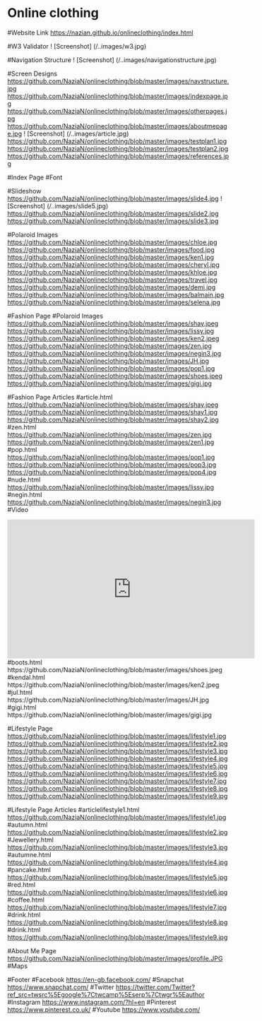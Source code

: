 # Online clothing 

#Website Link
https://nazian.github.io/onlineclothing/index.html

#W3 Validator
! [Screenshot] (/..images/w3.jpg)

#Navigation Structure 
! [Screenshot] (/..images/navigationstructure.jpg)

#Screen Designs 
https://github.com/NaziaN/onlineclothing/blob/master/images/navstructure.jpg
https://github.com/NaziaN/onlineclothing/blob/master/images/indexpage.jpg
https://github.com/NaziaN/onlineclothing/blob/master/images/otherpages.jpg
https://github.com/NaziaN/onlineclothing/blob/master/images/aboutmepage.jpg
! [Screenshot] (/..images/article.jpg)
https://github.com/NaziaN/onlineclothing/blob/master/images/testplan1.jpg
https://github.com/NaziaN/onlineclothing/blob/master/images/testplan2.jpg
https://github.com/NaziaN/onlineclothing/blob/master/images/references.jpg

#Index Page 
#Font 
<link href="https://fonts.googleapis.com/css?family=League+Script" rel="stylesheet">

#Slideshow 
https://github.com/NaziaN/onlineclothing/blob/master/images/slide4.jpg
! [Screenshot] (/..images/slide5.jpg)
https://github.com/NaziaN/onlineclothing/blob/master/images/slide2.jpg
https://github.com/NaziaN/onlineclothing/blob/master/images/slide3.jpg

#Polaroid Images 
https://github.com/NaziaN/onlineclothing/blob/master/images/chloe.jpg
https://github.com/NaziaN/onlineclothing/blob/master/images/food.jpg
https://github.com/NaziaN/onlineclothing/blob/master/images/ken1.jpg
https://github.com/NaziaN/onlineclothing/blob/master/images/cheryl.jpg
https://github.com/NaziaN/onlineclothing/blob/master/images/khloe.jpg
https://github.com/NaziaN/onlineclothing/blob/master/images/travel.jpg
https://github.com/NaziaN/onlineclothing/blob/master/images/demi.jpg
https://github.com/NaziaN/onlineclothing/blob/master/images/balmain.jpg
https://github.com/NaziaN/onlineclothing/blob/master/images/selena.jpg

#Fashion Page 
#Polaroid Images 
https://github.com/NaziaN/onlineclothing/blob/master/images/shay.jpeg
https://github.com/NaziaN/onlineclothing/blob/master/images/lissy.jpg
https://github.com/NaziaN/onlineclothing/blob/master/images/ken2.jpeg
https://github.com/NaziaN/onlineclothing/blob/master/images/zen.jpg
https://github.com/NaziaN/onlineclothing/blob/master/images/negin3.jpg
https://github.com/NaziaN/onlineclothing/blob/master/images/JH.jpg
https://github.com/NaziaN/onlineclothing/blob/master/images/pop1.jpg
https://github.com/NaziaN/onlineclothing/blob/master/images/shoes.jpeg
https://github.com/NaziaN/onlineclothing/blob/master/images/gigi.jpg

#Fashion Page Articles
#article.html 
https://github.com/NaziaN/onlineclothing/blob/master/images/shay.jpeg
https://github.com/NaziaN/onlineclothing/blob/master/images/shay1.jpg
https://github.com/NaziaN/onlineclothing/blob/master/images/shay2.jpg
#zen.html
https://github.com/NaziaN/onlineclothing/blob/master/images/zen.jpg
https://github.com/NaziaN/onlineclothing/blob/master/images/zen1.jpg
#pop.html
https://github.com/NaziaN/onlineclothing/blob/master/images/pop1.jpg
https://github.com/NaziaN/onlineclothing/blob/master/images/pop3.jpg
https://github.com/NaziaN/onlineclothing/blob/master/images/pop4.jpg
#nude.html
https://github.com/NaziaN/onlineclothing/blob/master/images/lissy.jpg
#negin.html
https://github.com/NaziaN/onlineclothing/blob/master/images/negin3.jpg
#Video
<iframe width="560" height="315" src="https://www.youtube.com/embed/MheNNrnqh4k" frameborder="0" gesture="media" allow="encrypted-media" allowfullscreen></iframe>
#boots.html
https://github.com/NaziaN/onlineclothing/blob/master/images/shoes.jpeg
#kendal.html
https://github.com/NaziaN/onlineclothing/blob/master/images/ken2.jpeg
#jul.html
https://github.com/NaziaN/onlineclothing/blob/master/images/JH.jpg
#gigi.html
https://github.com/NaziaN/onlineclothing/blob/master/images/gigi.jpg

#Lifestyle Page 
https://github.com/NaziaN/onlineclothing/blob/master/images/lifestyle1.jpg
https://github.com/NaziaN/onlineclothing/blob/master/images/lifestyle2.jpg
https://github.com/NaziaN/onlineclothing/blob/master/images/lifestyle3.jpg
https://github.com/NaziaN/onlineclothing/blob/master/images/lifestyle4.jpg
https://github.com/NaziaN/onlineclothing/blob/master/images/lifestyle5.jpg
https://github.com/NaziaN/onlineclothing/blob/master/images/lifestyle6.jpg
https://github.com/NaziaN/onlineclothing/blob/master/images/lifestyle7.jpg
https://github.com/NaziaN/onlineclothing/blob/master/images/lifestyle8.jpg
https://github.com/NaziaN/onlineclothing/blob/master/images/lifestyle9.jpg

#Lifestyle Page Articles 
#articlelifestyle1.html
https://github.com/NaziaN/onlineclothing/blob/master/images/lifestyle1.jpg
#autumn.html
https://github.com/NaziaN/onlineclothing/blob/master/images/lifestyle2.jpg
#Jewellery.html
https://github.com/NaziaN/onlineclothing/blob/master/images/lifestyle3.jpg
#autumne.html
https://github.com/NaziaN/onlineclothing/blob/master/images/lifestyle4.jpg
#pancake.html
https://github.com/NaziaN/onlineclothing/blob/master/images/lifestyle5.jpg
#red.html
https://github.com/NaziaN/onlineclothing/blob/master/images/lifestyle6.jpg
#coffee.html
https://github.com/NaziaN/onlineclothing/blob/master/images/lifestyle7.jpg
#drink.html
https://github.com/NaziaN/onlineclothing/blob/master/images/lifestyle8.jpg
#drink.html
https://github.com/NaziaN/onlineclothing/blob/master/images/lifestyle9.jpg

#About Me Page 
https://github.com/NaziaN/onlineclothing/blob/master/images/profile.JPG
#Maps
<script async defer src="https://maps.googleapis.com/maps/api/js?key=AIzaSyAc8QKYR9fBzOJhaRzJx7LjWdUrkZ_U3S0&callback=initMap" type="text/javascript"></script>

#Footer 
#Facebook
https://en-gb.facebook.com/
#Snapchat
https://www.snapchat.com/
#Twitter 
https://twitter.com/Twitter?ref_src=twsrc%5Egoogle%7Ctwcamp%5Eserp%7Ctwgr%5Eauthor
#Instagram 
https://www.instagram.com/?hl=en
#Pinterest
https://www.pinterest.co.uk/
#Youtube 
https://www.youtube.com/
